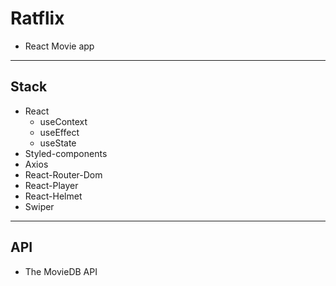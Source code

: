# Ratflix

- React Movie app

---

## Stack

- React
  - useContext
  - useEffect
  - useState
- Styled-components
- Axios
- React-Router-Dom
- React-Player
- React-Helmet
- Swiper

---

## API

- The MovieDB API
